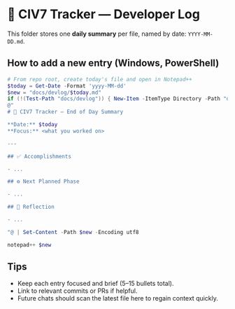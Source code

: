 # 📘 CIV7 Tracker — Developer Log

This folder stores one **daily summary** per file, named by date: `YYYY-MM-DD.md`.

## How to add a new entry (Windows, PowerShell)

```powershell
# From repo root, create today's file and open in Notepad++
$today = Get-Date -Format 'yyyy-MM-dd'
$new = "docs/devlog/$today.md"
if (!(Test-Path "docs/devlog")) { New-Item -ItemType Directory -Path "docs/devlog" | Out-Null }
@"
# 🌙 CIV7 Tracker — End of Day Summary

**Date:** $today
**Focus:** <what you worked on>

---

## ✅ Accomplishments

- ...

## ⚙️ Next Planned Phase

- ...

## 🧠 Reflection

- ...

"@ | Set-Content -Path $new -Encoding utf8

notepad++ $new
```

## Tips

- Keep each entry focused and brief (5–15 bullets total).  
- Link to relevant commits or PRs if helpful.  
- Future chats should scan the latest file here to regain context quickly.

